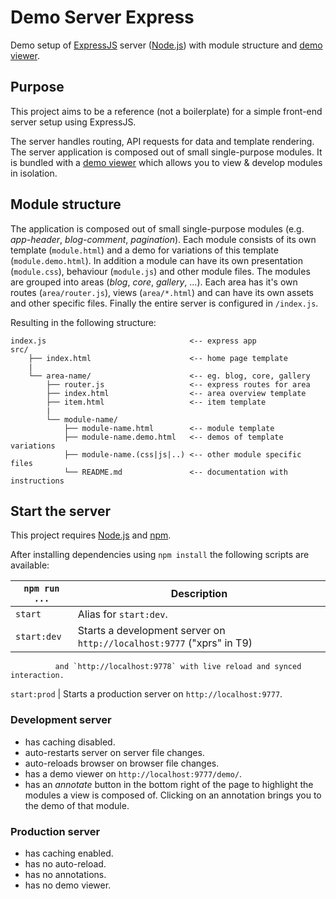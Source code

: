 # Demo Server Express

Demo setup of [ExpressJS](http://expressjs.com/) server ([Node.js](https://nodejs.org/en/))
with module structure and [demo viewer](https://github.com/voorhoede/demo-viewer).


## Purpose

This project aims to be a reference (not a boilerplate) for a simple front-end server setup using ExpressJS.

The server handles routing, API requests for data and template rendering.
The server application is composed out of small single-purpose modules.
It is bundled with a [demo viewer](https://github.com/voorhoede/demo-viewer) which allows you to view & develop modules in isolation.


## Module structure

The application is composed out of small single-purpose modules (e.g. *app-header*, *blog-comment*, *pagination*).
Each module consists of its own template (`module.html`) and a demo for variations of this template (`module.demo.html`).
In addition a module can have its own presentation (`module.css`), behaviour (`module.js`)  and other module files.
The modules are grouped into areas (*blog*, *core*, *gallery*, ...).
Each area has it's own routes (`area/router.js`), views (`area/*.html`) and can have its own assets and other specific files.
Finally the entire server is configured in `/index.js`.

Resulting in the following structure:

```
index.js                                <-- express app
src/
    ├── index.html                      <-- home page template
    |
    └── area-name/                      <-- eg. blog, core, gallery
        ├── router.js                   <-- express routes for area
        ├── index.html                  <-- area overview template
        ├── item.html                   <-- item template
        |
        └── module-name/
            ├── module-name.html        <-- module template
            ├── module-name.demo.html   <-- demos of template variations
            ├── module-name.(css|js|..) <-- other module specific files
            └── README.md               <-- documentation with instructions
```


## Start the server

This project requires [Node.js](http://nodejs.org/) and [npm](https://npmjs.org/).

After installing dependencies using `npm install` the following scripts are available:

`npm run ...` | Description
---|---
`start` | Alias for `start:dev`.
`start:dev` | Starts a development server on `http://localhost:9777` ("xprs" in T9)
              and `http://localhost:9778` with live reload and synced interaction.
`start:prod` | Starts a production server on `http://localhost:9777`.

### Development server

* has caching disabled.
* auto-restarts server on server file changes.
* auto-reloads browser on browser file changes.
* has a demo viewer on `http://localhost:9777/demo/`.
* has an *annotate* button in the bottom right of the page to highlight the modules a view is composed of.
Clicking on an annotation brings you to the demo of that module.

### Production server

* has caching enabled.
* has no auto-reload.
* has no annotations.
* has no demo viewer.